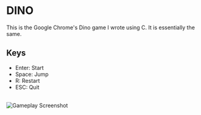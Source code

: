 # DINO

This is the Google Chrome's Dino game I wrote using C. It is essentially the same.

## Keys
- Enter: Start
- Space: Jump
- R: Restart
- ESC: Quit

<br>
<img src="gif/dino.gif" alt="Gameplay Screenshot">

